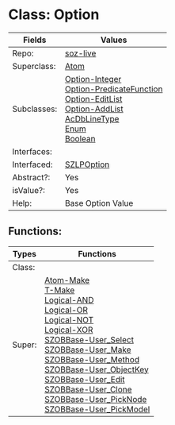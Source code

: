 
# Class:	Option

| Fields | Values |
| --------- | --------- |
| Repo: | [soz-live](/repos/soz-live.html) |
| Superclass: | [Atom](Atom.html) |
| Subclasses: | [Option-Integer](Option-Integer.html) <br> [Option-PredicateFunction](Option-PredicateFunction.html) <br> [Option-EditList](Option-EditList.html) <br> [Option-AddList](Option-AddList.html) <br> [AcDbLineType](AcDbLineType.html) <br> [Enum](Enum.html) <br> [Boolean](Boolean.html) |
| Interfaces: |  |
| Interfaced: | [SZLPOption](SZLPOption.html) |
| Abstract?: | Yes |
| isValue?: | Yes |
| Help: | Base Option Value |


## Functions:

| Types | Functions |
| --------- | --------- |
| Class: |  |
| Super: | [Atom-Make](Atom.html) <br> [T-Make](T.html) <br> [Logical-AND](Logical.html) <br> [Logical-OR](Logical.html) <br> [Logical-NOT](Logical.html) <br> [Logical-XOR](Logical.html) <br> [SZOBBase-User_Select](SZOBBase.html) <br> [SZOBBase-User_Make](SZOBBase.html) <br> [SZOBBase-User_Method](SZOBBase.html) <br> [SZOBBase-User_ObjectKey](SZOBBase.html) <br> [SZOBBase-User_Edit](SZOBBase.html) <br> [SZOBBase-User_Clone](SZOBBase.html) <br> [SZOBBase-User_PickNode](SZOBBase.html) <br> [SZOBBase-User_PickModel](SZOBBase.html) |


